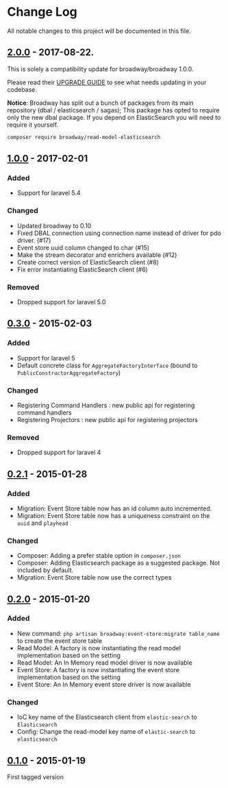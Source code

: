# Change Log
All notable changes to this project will be documented in this file.

## [2.0.0](https://github.com/nWidart/Laravel-broadway/releases/tag/1.0.0) - 2017-08-22.

This is solely a compatibility update for broadway/broadway 1.0.0.

Please read their [UPGRADE GUIDE](https://github.com/broadway/broadway/blob/master/UPGRADE.md) to see what needs updating in your codebase.

__Notice__: Broadway has split out a bunch of packages from its main repository (dbal / elasticsearch / sagas); This package has opted to require only the new dbal package. If you depend on ElasticSearch you will need to require it yourself.

```bash
composer require broadway/read-model-elasticsearch
```

## [1.0.0](https://github.com/nWidart/Laravel-broadway/releases/tag/1.0.0) - 2017-02-01

### Added

- Support for laravel 5.4

### Changed

- Updated broadway to 0.10
- Fixed DBAL connection using connection name instead of driver for pdo driver. (#17)
- Event store uuid column changed to char (#15)
- Make the stream decorator and enrichers available (#12)
- Create correct version of ElasticSearch client (#8)
- Fix error instantiating ElasticSearch client (#6)

### Removed 

- Dropped support for laravel 5.0

## [0.3.0](https://github.com/nWidart/Laravel-broadway/releases/tag/0.3.0) - 2015-02-03

### Added

- Support for laravel 5
- Default concrete class for `AggregateFactoryInterface` (bound to `PublicConstructorAggregateFactory`)

### Changed

- Registering Command Handlers : new public api for registering command handlers
- Registering Projectors : new public api for registering projectors

### Removed 

- Dropped support for laravel 4

## [0.2.1](https://github.com/nWidart/Laravel-broadway/releases/tag/0.2.1) - 2015-01-28

### Added

- Migration: Event Store table now has an id column auto incremented. 
- Migration: Event Store table now has a uniqueness constraint on the `uuid` and `playhead`

### Changed

- Composer: Adding a prefer stable option in `composer.json`
- Composer: Adding Elasticsearch package as a suggested package. Not included by default.
- Migration: Event Store table now use the correct types


## [0.2.0](https://github.com/nWidart/Laravel-broadway/releases/tag/0.2) - 2015-01-20

### Added

- New command: `php artisan broadway:event-store:migrate table_name` to create the event store table
- Read Model: A factory is now instantiating the read model implementation based on the setting
- Read Model: An In Memory read model driver is now available
- Event Store: A factory is now instantiating the event store implementation based on the setting
- Event Store: An In Memory event store driver is now available

### Changed

- IoC key name of the Elasticsearch client from `elastic-search` to `Elasticsearch`
- Config: Change the read-model key name of `elastic-search` to `elasticsearch`


## [0.1.0](https://github.com/nWidart/Laravel-broadway/releases/tag/0.1) - 2015-01-19

First tagged version

